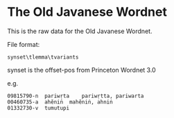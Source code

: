 The Old Javanese Wordnet
=================================

This is the raw data for the Old Javanese Wordnet.

File format:
```
synset\tlemma\tvariants
```
synset is the offset-pos from Princeton Wordnet 3.0

e.g.
```
09815790-n	pariwṛta	pariwṛtta, pariwarta
00460735-a	ahĕniṅ	mahĕniṅ, ahniṅ
01332730-v	tumutupi
```
